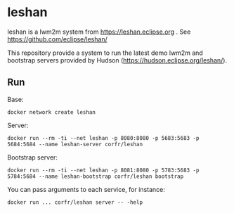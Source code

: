 leshan
======

leshan is a lwm2m system from https://leshan.eclipse.org .
See https://github.com/eclipse/leshan/

This repository provide a system to run the latest demo lwm2m and bootstrap servers provided by Hudson (https://hudson.eclipse.org/leshan/).

Run
---

Base:
```
docker network create leshan
```

Server:
```
docker run --rm -ti --net leshan -p 8080:8080 -p 5683:5683 -p 5684:5684 --name leshan-server corfr/leshan
```

Bootstrap server:
```
docker run --rm -ti --net leshan -p 8081:8080 -p 5783:5683 -p 5784:5684 --name leshan-bootstrap corfr/leshan bootstrap
```

You can pass arguments to each service, for instance:
```
docker run ... corfr/leshan server -- -help
```
